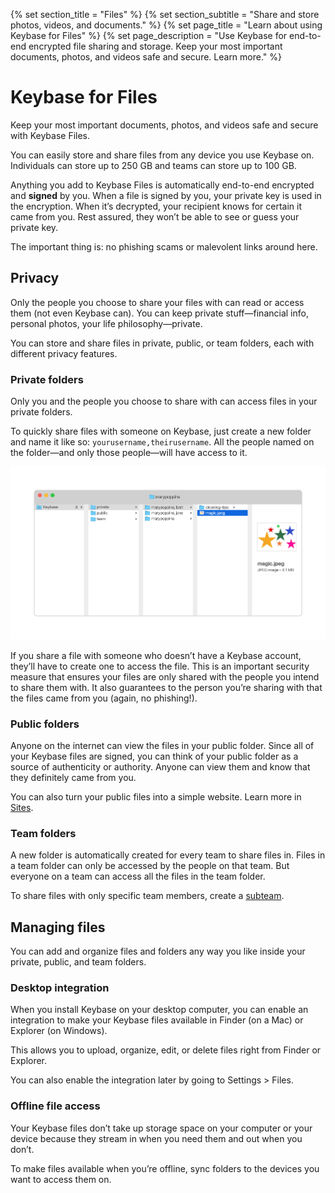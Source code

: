 {% set section_title = "Files" %}
{% set section_subtitle = "Share and store photos, videos, and documents." %}
{% set page_title = "Learn about using Keybase for Files" %}
{% set page_description = "Use Keybase for end-to-end encrypted file sharing and storage. Keep your most important documents, photos, and videos safe and secure. Learn more." %}

# Keybase for Files
Keep your most important documents, photos, and videos safe and secure with Keybase Files.

You can easily store and share files from any device you use Keybase on. Individuals can store up to 250 GB and teams can store up to 100 GB.

Anything you add to Keybase Files is automatically end-to-end encrypted and **signed** by you. When a file is signed by you, your private key is used in the encryption. When it’s decrypted, your recipient knows for certain it came from you. Rest assured, they won’t be able to see or guess your private key.

The important thing is: no phishing scams or malevolent links around here.

## Privacy
Only the people you choose to share your files with can read or access them (not even Keybase can). You can keep private stuff—financial info, personal photos, your life philosophy—private.

You can store and share files in private, public, or team folders, each with different privacy features.

### Private folders
Only you and the people you choose to share with can access files in your private folders.

To quickly share files with someone on Keybase, just create a new folder and name it like so: `yourusername,theirusername`. All the people named on the folder—and only those people—will have access to it. 

![ !Enable the Finder or Explorer integration to manage files from your desktop.](/img/files-finder.png)

If you share a file with someone who doesn’t have a Keybase account, they’ll have to create one to access the file. This is an important security measure that ensures your files are only shared with the people you intend to share them with. It also guarantees to the person you’re sharing with that the files came from you (again, no phishing!).

### Public folders
Anyone on the internet can view the files in your public folder. Since all of your Keybase files are signed, you can think of your public folder as a source of authenticity or authority. Anyone can view them and know that they definitely came from you.

You can also turn your public files into a simple website. Learn more in [Sites](/sites).

### Team folders
A new folder is automatically created for every team to share files in. Files in a team folder can only be accessed by the people on that team. But everyone on a team can access all the files in the team folder.

To share files with only specific team members, create a [subteam](teams#subteams). 

## Managing files
You can add and organize files and folders any way you like inside your private, public, and team folders.

### Desktop integration
When you install Keybase on your desktop computer, you can enable an integration to make your Keybase files available in Finder (on a Mac) or Explorer (on Windows).

This allows you to upload, organize, edit, or delete files right from Finder or Explorer.

You can also enable the integration later by going to Settings > Files.

### Offline file access
Your Keybase files don’t take up storage space on your computer or your device because they stream in when you need them and out when you don’t.

To make files available when you’re offline, sync folders to the devices you want to access them on.
